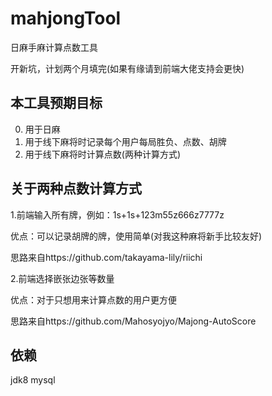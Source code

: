 mahjongTool
================
日麻手麻计算点数工具

开新坑，计划两个月填完(如果有缘请到前端大佬支持会更快)

本工具预期目标
------------------
0. 用于日麻
1. 用于线下麻将时记录每个用户每局胜负、点数、胡牌
2. 用于线下麻将时计算点数(两种计算方式)

关于两种点数计算方式
------------------
1.前端输入所有牌，例如：1s+1s+123m55z666z7777z

优点：可以记录胡牌的牌，使用简单(对我这种麻将新手比较友好)

思路来自https://github.com/takayama-lily/riichi

2.前端选择嵌张边张等数量

优点：对于只想用来计算点数的用户更方便

思路来自https://github.com/Mahosyojyo/Majong-AutoScore

依赖
------------------
jdk8
mysql

